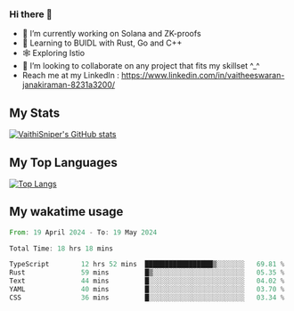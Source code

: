 ### Hi there 👋

- 🔭 I’m currently working on Solana and ZK-proofs
- 📖 Learning to BUIDL with Rust, Go and C++
- 🕸️ Exploring Istio
- 👯 I’m looking to collaborate on any project that fits my skillset ^_^
- Reach me at my LinkedIn : https://www.linkedin.com/in/vaitheeswaran-janakiraman-8231a3200/

## My Stats
[![VaithiSniper's GitHub stats](https://github-readme-stats.vercel.app/api?username=VaithiSniper&hide=stars&theme=radical)](https://github.com/anuraghazra/github-readme-stats)

## My Top Languages

[![Top Langs](https://github-readme-stats.vercel.app/api/top-langs/?username=VaithiSniper&layout=compact)](https://github.com/anuraghazra/github-readme-stats)

## My wakatime usage

<!--START_SECTION:waka-->

```rust
From: 19 April 2024 - To: 19 May 2024

Total Time: 18 hrs 18 mins

TypeScript        12 hrs 52 mins  █████████████████▒░░░░░░░   69.81 %
Rust              59 mins         █▒░░░░░░░░░░░░░░░░░░░░░░░   05.35 %
Text              44 mins         █░░░░░░░░░░░░░░░░░░░░░░░░   04.02 %
YAML              40 mins         █░░░░░░░░░░░░░░░░░░░░░░░░   03.70 %
CSS               36 mins         █░░░░░░░░░░░░░░░░░░░░░░░░   03.34 %
```

<!--END_SECTION:waka-->
